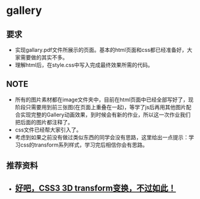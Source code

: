 # gallery
## 要求

- 实现gallary.pdf文件所展示的页面。基本的html页面和css都已经准备好，大家需要做的其实不多。
- 理解html后，在style.css中写入完成最终效果所需的代码。

## NOTE

- 所有的图片素材都在image文件夹中，目前在html页面中已经全部写好了，现阶段只需要用到前三张图(在页面上重叠在一起)，等学了js后再用其他图片配合实现完整的Gallery动画效果，到时候会有新的作业，所以这一次作业我们把后面的图片都注释了。
- css文件已经帮大家引入了。
- 考虑到如果之前没有做过类似东西的同学会没有思路，这里给出一点提示：学习css的transform系列样式，学习完后相信你会有思路。
## 推荐资料

- ## [好吧，CSS3 3D transform变换，不过如此！](https://www.zhangxinxu.com/wordpress/2012/09/css3-3d-transform-perspective-animate-transition/)
